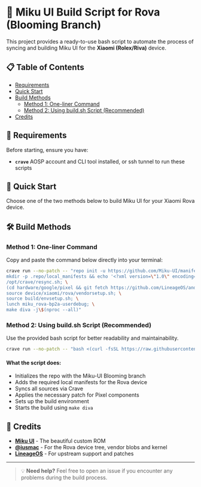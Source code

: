 # 🌸 Miku UI Build Script for Rova (Blooming Branch)

This project provides a ready-to-use bash script to automate the process of syncing and building Miku UI for the **Xiaomi (Rolex/Riva)** device.

## 📋 Table of Contents

- [Requirements](#-requirements)
- [Quick Start](#-quick-start)
- [Build Methods](#-build-methods)
  - [Method 1: One-liner Command](#method-1-one-liner-command)
  - [Method 2: Using build.sh Script (Recommended)](#method-2-using-buildsh-script-recommended)
- [Credits](#-credits)

## 🔧 Requirements

Before starting, ensure you have:

- **`crave`** AOSP account and CLI tool installed, or ssh tunnel to run these scripts

## 🚀 Quick Start

Choose one of the two methods below to build Miku UI for your Xiaomi Rova device.

## 🛠️ Build Methods

### Method 1: One-liner Command

Copy and paste the command below directly into your terminal:

```bash
crave run --no-patch -- "repo init -u https://github.com/Miku-UI/manifesto.git -b Blooming --depth=1 --git-lfs; \
mkdir -p .repo/local_manifests && echo '<?xml version=\"1.0\" encoding=\"UTF-8\"?><manifest><project name=\"tranguyenxuwu/device_rova\" path=\"device/xiaomi/rova\" remote=\"github\" revision=\"15-dev\" /><project name=\"iusmac/kernel_rova\" path=\"kernel/xiaomi/rova\" remote=\"github\" revision=\"15-dev\" /><project name=\"iusmac/vendor_rova\" path=\"vendor/xiaomi/rova\" remote=\"github\" revision=\"15-dev\" /></manifest>' > .repo/local_manifests/local_manifests.xml; \
/opt/crave/resync.sh; \
(cd hardware/google/pixel && git fetch https://github.com/LineageOS/android_hardware_google_pixel refs/changes/10/433410/1 && git cherry-pick FETCH_HEAD); \
source device/xiaomi/rova/vendorsetup.sh; \
source build/envsetup.sh; \
lunch miku_rova-bp2a-userdebug; \
make diva -j\$(nproc --all)"
```

### Method 2: Using build.sh Script (Recommended)

Use the provided bash script for better readability and maintainability.

```bash
crave run --no-patch -- "bash <(curl -fsSL https://raw.githubusercontent.com/tranguyenxuwu/miku-rova-build-script/main/build.sh)"
```

#### What the script does:

- Initializes the repo with the Miku-UI Blooming branch
- Adds the required local manifests for the Rova device
- Syncs all sources via Crave
- Applies the necessary patch for Pixel components
- Sets up the build environment
- Starts the build using `make diva`

## 🙏 Credits

- **[Miku UI](https://github.com/Miku-UI)** - The beautiful custom ROM
- **[@iusmac](https://github.com/iusmac)** - For the Rova device tree, vendor blobs and kernel
- **[LineageOS](https://github.com/LineageOS)** - For upstream support and patches

---

> 💡 **Need help?** Feel free to open an issue if you encounter any problems during the build process.
